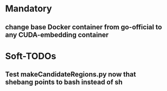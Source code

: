 # Mandatory
## change base Docker container from go-official to any CUDA-embedding container
# Soft-TODOs
## Test makeCandidateRegions.py now that shebang points to bash instead of sh 